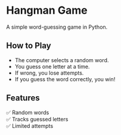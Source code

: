 # Hangman Game
A simple word-guessing game in Python.

## How to Play
- The computer selects a random word.
- You guess one letter at a time.
- If wrong, you lose attempts.
- If you guess the word correctly, you win!

## Features
✅ Random words  
✅ Tracks guessed letters  
✅ Limited attempts  

